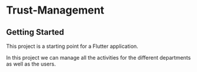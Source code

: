 # Trust-Management

## Getting Started

This project is a starting point for a Flutter application.

In this project we can manage all the activities for the different departments as well as the users.
 

